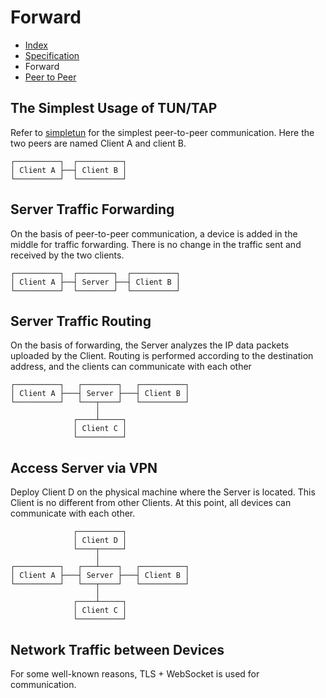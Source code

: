 # Forward

- [Index](index.md)
- [Specification](specification.md)
- Forward
- [Peer to Peer](peer-to-peer.md)

## The Simplest Usage of TUN/TAP

Refer to [simpletun](https://github.com/gregnietsky/simpletun) for the simplest peer-to-peer communication.
Here the two peers are named Client A and client B.

```plaintext
┌──────────┐  ┌──────────┐
│ Client A ├──┤ Client B │
└──────────┘  └──────────┘
```

## Server Traffic Forwarding

On the basis of peer-to-peer communication, a device is added in the middle for traffic forwarding.
There is no change in the traffic sent and received by the two clients.

```plaintext
┌──────────┐  ┌────────┐  ┌──────────┐
│ Client A ├──┤ Server ├──┤ Client B │
└──────────┘  └────────┘  └──────────┘
```

## Server Traffic Routing

On the basis of forwarding, the Server analyzes the IP data packets uploaded by the Client.
Routing is performed according to the destination address, and the clients can communicate with each other

```plaintext
┌──────────┐   ┌────────┐   ┌──────────┐
│ Client A ├───┤ Server ├───┤ Client B │
└──────────┘   └───┬────┘   └──────────┘
                   │
              ┌────┴─────┐
              │ Client C │
              └──────────┘
```

## Access Server via VPN

Deploy Client D on the physical machine where the Server is located. This Client is no different from other Clients.
At this point, all devices can communicate with each other.

```plaintext
              ┌──────────┐
              │ Client D │
              └────┬─────┘
                   │
┌──────────┐   ┌───┴────┐   ┌──────────┐
│ Client A ├───┤ Server ├───┤ Client B │
└──────────┘   └───┬────┘   └──────────┘
                   │
              ┌────┴─────┐
              │ Client C │
              └──────────┘
```

## Network Traffic between Devices

For some well-known reasons, TLS + WebSocket is used for communication.
